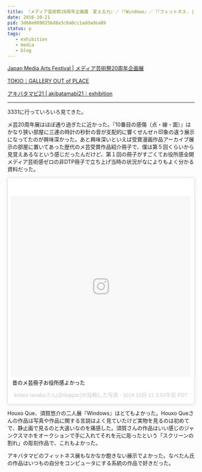 ```yaml
---
title: 『メディア芸術祭20周年企画展　変える力』／『『Windows』／『『フィットネス. | ftnss.show』を見た
date: 2016-10-21
pid: 3d60e809025bd8a3c0a0cc1addadea89
status: p
tags:
   - exhibition
   - media
   - blog
---
```


[Japan Media Arts Festival | メディア芸術祭20周年企画展][1]

[TOKIO｜GALLERY OUT of PLACE][2]

[アキバタマビ21 | akibatamabi21｜exhibition][3]

---- 

3331に行っていろいろ見てきた。

メ芸20周年展はほぼ通り過ぎたに近かった。『10番目の感傷（点・線・面）』はかなり狭い部屋に三連の時計の秒針の音が支配的に響くぜんぜｎ印象の違う展示になってたのが興味深かった。あと興味深いといえば受賞漫画作品アーカイブ展示の部屋に置いてあった歴代のメ芸受賞作品紹介冊子で、僕は第５回くらいから見覚えあるなという感じだったんだけど、第１回の冊子がすごくてお役所感全開メディア芸術感ゼロの非DTP冊子で立ち上げ当時の状況がなによりもよく分かる資料だった。

<blockquote class="instagram-media" data-instgrm-captioned data-instgrm-version="7" style=" background:#FFF; border:0; border-radius:3px; box-shadow:0 0 1px 0 rgba(0,0,0,0.5),0 1px 10px 0 rgba(0,0,0,0.15); margin: 1px; max-width:658px; padding:0; width:99.375%; width:-webkit-calc(100% - 2px); width:calc(100% - 2px);"><div style="padding:8px;"> <div style=" background:#F8F8F8; line-height:0; margin-top:40px; padding:50.0% 0; text-align:center; width:100%;"> <div style=" background:url(data:image/png;base64,iVBORw0KGgoAAAANSUhEUgAAACwAAAAsCAMAAAApWqozAAAABGdBTUEAALGPC/xhBQAAAAFzUkdCAK7OHOkAAAAMUExURczMzPf399fX1+bm5mzY9AMAAADiSURBVDjLvZXbEsMgCES5/P8/t9FuRVCRmU73JWlzosgSIIZURCjo/ad+EQJJB4Hv8BFt+IDpQoCx1wjOSBFhh2XssxEIYn3ulI/6MNReE07UIWJEv8UEOWDS88LY97kqyTliJKKtuYBbruAyVh5wOHiXmpi5we58Ek028czwyuQdLKPG1Bkb4NnM+VeAnfHqn1k4+GPT6uGQcvu2h2OVuIf/gWUFyy8OWEpdyZSa3aVCqpVoVvzZZ2VTnn2wU8qzVjDDetO90GSy9mVLqtgYSy231MxrY6I2gGqjrTY0L8fxCxfCBbhWrsYYAAAAAElFTkSuQmCC); display:block; height:44px; margin:0 auto -44px; position:relative; top:-22px; width:44px;"></div></div> <p style=" margin:8px 0 0 0; padding:0 4px;"> <a href="https://www.instagram.com/p/BL0oP_HB3Pc/" style=" color:#000; font-family:Arial,sans-serif; font-size:14px; font-style:normal; font-weight:normal; line-height:17px; text-decoration:none; word-wrap:break-word;" target="_blank">昔のメ芸冊子お役所感よかった</a></p> <p style=" color:#c9c8cd; font-family:Arial,sans-serif; font-size:14px; line-height:17px; margin-bottom:0; margin-top:8px; overflow:hidden; padding:8px 0 7px; text-align:center; text-overflow:ellipsis; white-space:nowrap;">kotaro tanakaさん(@doppac)が投稿した写真 - <time style=" font-family:Arial,sans-serif; font-size:14px; line-height:17px;" datetime="2016-10-21T10:53:48+00:00">2016 10月 21 3:53午前 PDT</time></p></div></blockquote>
<script async defer src="//platform.instagram.com/en_US/embeds.js"></script>

Houxo Que、須賀悠介の二人展『Windows』はとてもよかった。Houxo Queさんの作品は写真や作品に関する言説はよく見ていたけど実物を見るのは初めてで、静止画で見るのと大違いなのを痛感した。須賀さんの作品はいい感じのジャンクスマホをオークションで手に入れてそれを元に彫ったという「スクリーンの割れ」の彫刻作品で、これもよかった。

アキバタマビのフィットネス展もなかなか飽きない展示でよかった。なべたん氏の作品はいつもの自分をコンピュータにする系統の作品で好きだった。

[1]:	http://20anniv.j-mediaarts.jp/
[2]:	http://www.outofplace.jp/tokio/
[3]:	http://akibatamabi21.com/exhibition/